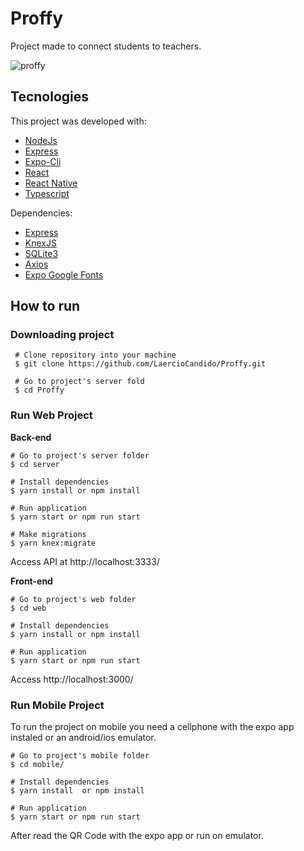 # **Proffy**
Project made to connect students to teachers.

![proffy](https://github.com/LaercioCandido/LaercioCandido/blob/main/proffy.png)


## Tecnologies

This project was developed with:
- [NodeJs](https://nodejs.org/en/ "NodeJs")
- [Express](https://expressjs.com/ "Express")
- [Expo-Cli](https://expo.io/tools#cli "Expo-Cli")
- [React](https://reactjs.org/ "React")
- [React Native](https://reactnative.dev/ "React Native")
- [Typescript](https://www.typescriptlang.org/ "Typescript")

Dependencies:

- [Express](https://expressjs.com/ "Express")
- [KnexJS](http://knexjs.org/ "KnexJS")
- [SQLite3](https://www.npmjs.com/package/sqlite3 "SQLite3")
- [Axios](https://www.npmjs.com/package/axios "Axios")
- [Expo Google Fonts](https://github.com/expo/google-fonts " [Expo Google Fonts]")


## How to run
### Downloading project 
``` 
 # Clone repository into your machine 
 $ git clone https://github.com/LaercioCandido/Proffy.git 
 
 # Go to project's server fold
 $ cd Proffy
 ```
### Run Web Project  

**Back-end**
```
# Go to project's server folder
$ cd server

# Install dependencies
$ yarn install or npm install

# Run application
$ yarn start or npm run start

# Make migrations
$ yarn knex:migrate
```
Access API at http://localhost:3333/

**Front-end**
```
# Go to project's web folder
$ cd web

# Install dependencies
$ yarn install or npm install

# Run application
$ yarn start or npm run start
```
Access http://localhost:3000/ 



### Run Mobile Project
To run the project on mobile you need a cellphone with the expo app instaled or an android/ios emulator.
```
# Go to project's mobile folder
$ cd mobile/

# Install dependencies
$ yarn install  or npm install

# Run application
$ yarn start or npm run start
```
After read the QR Code with the expo app or run on emulator.
